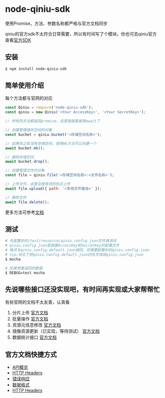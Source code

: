 # node-qiniu-sdk

使用Promise，方法、参数名称都严格与官方文档同步

qiniu的官方sdk不太符合日常需要，所以有时间写了个模块，你也可去qiniu官方查看[官方SDK](https://github.com/qiniu/nodejs-sdk)

## 安装

```bash
$ npm install node-qiniu-sdk
```

## 简单使用介绍

每个方法都与官网的对应

```javascript
const Qiniu = require('node-qiniu-sdk');
const qiniu = new Qiniu('<Your AccessKey>', '<Your SecretKey>');

// 所有的方法都返回promise，这里我就直接用await了

// 创建管理储存空间的对象
const bucket = qiniu.bucket('<存储空间名称>');

// 如果你之前没有存储空间，使用mk方法可以创建一个
await bucket.mk();

// 删除存储空间
await bucket.drop();

// 创建管理文件的对象
const file = qiniu.file('<存储空间名称>:<文件名称>');

// 上传文件，这里会使用流的形式上传
await file.upload({ path: '<本地文件路径>' });

// 删除文件
await file.delete();
```

更多方法可参考[文档](./docs)

## 测试

```bash
# 先配置你的/test/resource/qiniu.config.json文件再测试
# qiniu.config.json是放置AccessKey和SecretKey的配置文件
# 格式与qiniu.config.default.json相同，你需要配置你的qiniu.config.json
# tip:别忘了把qiniu.config.default.json的名字改成qiniu.config.json
$ mocha

# 如果想看返回的数据
$ DEBUG=test mocha
```

## 先说哪些接口还没实现吧，有时间再实现或大家帮帮忙

有些官网的文档不太友善，认真看

1. 分片上传 [官方文档](https://developer.qiniu.com/kodo/manual/1650/chunked-upload)
2. 批量操作 [官方文档](https://developer.qiniu.com/kodo/api/1250/batch)
3. 资源元信息修改 [官方文档](https://developer.qiniu.com/kodo/api/1250/batch)
4. 镜像资源更新（已实现，等待测试） [官方文档](https://developer.qiniu.com/kodo/api/1293/prefetch)
5. 数据统计接口 [官方文档](https://developer.qiniu.com/kodo/api/3906/statistic-interface)

## 官方文档快捷方式

- [API概览](https://developer.qiniu.com/kodo/api/1731/api-overview)
- [HTTP Headers](https://developer.qiniu.com/kodo/api/3924/common-request-headers)
- [错误响应](https://developer.qiniu.com/kodo/api/3928/error-responses)
- [数据格式](https://developer.qiniu.com/kodo/api/1276/data-format)
- [HTTP Headers](https://developer.qiniu.com/kodo/api/3924/common-request-headers)